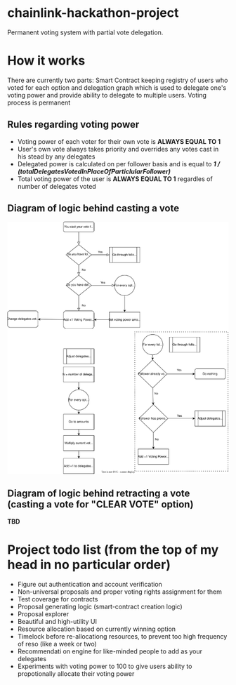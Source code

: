 # chainlink-hackathon-project
Permanent voting system with partial vote delegation. 

# How it works

There are currently two parts: Smart Contract keeping registry of users who voted for each option and delegation graph which is used to delegate one's voting power and provide ability to delegate to multiple users. Voting process is permanent
## Rules regarding voting power
  - Voting power of each voter for their own vote is **ALWAYS EQUAL TO 1**
  - User's own vote always takes priority and overrides any votes cast in his stead by any delegates
  - Delegated power is calculated on per follower basis and is equal to ***1 / (totalDelegatesVotedInPlaceOfParticlularFollower)***
  - Total voting power of the user is **ALWAYS EQUAL TO 1** regardles of number of delegates voted

## Diagram of logic behind casting a vote

![Casting vote](BuisinessLogicSVG.drawio.svg)

## Diagram of logic behind retracting a vote (casting a vote for "CLEAR VOTE" option)

__TBD__
# Project todo list (from the top of my head in no particular order)

 - Figure out authentication and account verification
 - Non-universal proposals and proper voting rights assignment for them
 - Test coverage for contracts
 - Proposal generating logic (smart-contract creation logic)
 - Proposal explorer
 - Beautiful and high-utility UI
 - Resource allocation based on currently winning option
 - Timelock before re-allocationg resources, to prevent too high frequency of reso (like a week or two)
 - Recommendati on engine for like-minded people to add as your delegates
 - Experiments with voting power to 100 to give users ability to propotionally allocate their voting power